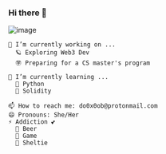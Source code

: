 ### Hi there 👋

![image](https://github.com/do0x0ob/do0x0ob/assets/153002627/460dd01c-7a0d-4fbf-bca9-749548d10737)

```
🔭 I’m currently working on ... 
  🪐 Exploring Web3 Dev
  ㊫ Preparing for a CS master's program

🌱 I’m currently learning ...
  🐍 Python
  🧊 Solidity

📫 How to reach me: do0x0ob@protonmail.com
😄 Pronouns: She/Her
⚡ Addiction 💕
  🍺 Beer 
  👾 Game
  🐾 Sheltie
```
